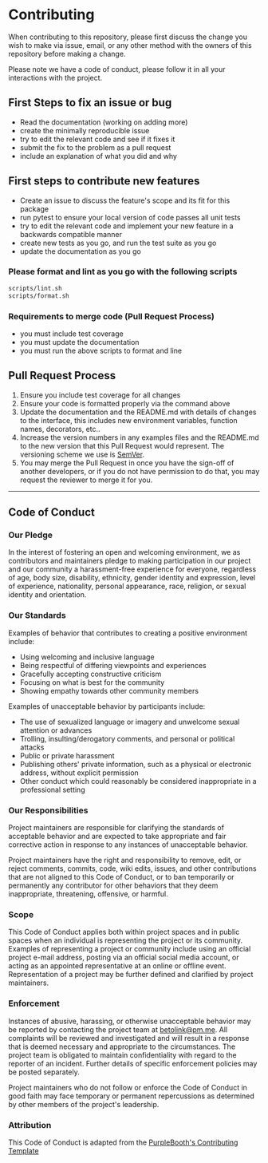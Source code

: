 # Contributing

When contributing to this repository, please first discuss the change you wish to make via issue,
email, or any other method with the owners of this repository before making a change.

Please note we have a code of conduct, please follow it in all your interactions with the project.

## First Steps to fix an issue or bug

- Read the documentation (working on adding more)
- create the minimally reproducible issue
- try to edit the relevant code and see if it fixes it
- submit the fix to the problem as a pull request
- include an explanation of what you did and why

## First steps to contribute new features

- Create an issue to discuss the feature's scope and its fit for this package
- run pytest to ensure your local version of code passes all unit tests
- try to edit the relevant code and implement your new feature in a backwards compatible manner
- create new tests as you go, and run the test suite as you go
- update the documentation as you go

### Please format and lint as you go with the following scripts

```bash
scripts/lint.sh
scripts/format.sh
```

### Requirements to merge code (Pull Request Process)

- you must include test coverage
- you must update the documentation
- you must run the above scripts to format and line

## Pull Request Process

1. Ensure you include test coverage for all changes
2. Ensure your code is formatted properly via the command above
3. Update the documentation and the README.md with details of changes to the interface, this includes new environment
   variables, function names, decorators, etc..
4. Increase the version numbers in any examples files and the README.md to the new version that this
   Pull Request would represent. The versioning scheme we use is [SemVer](http://semver.org/).
5. You may merge the Pull Request in once you have the sign-off of another developers, or if you
   do not have permission to do that, you may request the reviewer to merge it for you.

---

## Code of Conduct

### Our Pledge

In the interest of fostering an open and welcoming environment, we as
contributors and maintainers pledge to making participation in our project and
our community a harassment-free experience for everyone, regardless of age, body
size, disability, ethnicity, gender identity and expression, level of experience,
nationality, personal appearance, race, religion, or sexual identity and
orientation.

### Our Standards

Examples of behavior that contributes to creating a positive environment
include:

- Using welcoming and inclusive language
- Being respectful of differing viewpoints and experiences
- Gracefully accepting constructive criticism
- Focusing on what is best for the community
- Showing empathy towards other community members

Examples of unacceptable behavior by participants include:

- The use of sexualized language or imagery and unwelcome sexual attention or
advances
- Trolling, insulting/derogatory comments, and personal or political attacks
- Public or private harassment
- Publishing others' private information, such as a physical or electronic
  address, without explicit permission
- Other conduct which could reasonably be considered inappropriate in a
  professional setting

### Our Responsibilities

Project maintainers are responsible for clarifying the standards of acceptable
behavior and are expected to take appropriate and fair corrective action in
response to any instances of unacceptable behavior.

Project maintainers have the right and responsibility to remove, edit, or
reject comments, commits, code, wiki edits, issues, and other contributions
that are not aligned to this Code of Conduct, or to ban temporarily or
permanently any contributor for other behaviors that they deem inappropriate,
threatening, offensive, or harmful.

### Scope

This Code of Conduct applies both within project spaces and in public spaces
when an individual is representing the project or its community. Examples of
representing a project or community include using an official project e-mail
address, posting via an official social media account, or acting as an appointed
representative at an online or offline event. Representation of a project may be
further defined and clarified by project maintainers.

### Enforcement

Instances of abusive, harassing, or otherwise unacceptable behavior may be
reported by contacting the project team at betolink@pm.me. All
complaints will be reviewed and investigated and will result in a response that
is deemed necessary and appropriate to the circumstances. The project team is
obligated to maintain confidentiality with regard to the reporter of an incident.
Further details of specific enforcement policies may be posted separately.

Project maintainers who do not follow or enforce the Code of Conduct in good
faith may face temporary or permanent repercussions as determined by other
members of the project's leadership.

### Attribution

This Code of Conduct is adapted from the [PurpleBooth's Contributing Template][contributing-template-url]

[contributing-template-url]: https://gist.github.com/PurpleBooth/b24679402957c63ec426/5c4f62c1e50c1e6654e76e873aba3df2b0cdeea2
